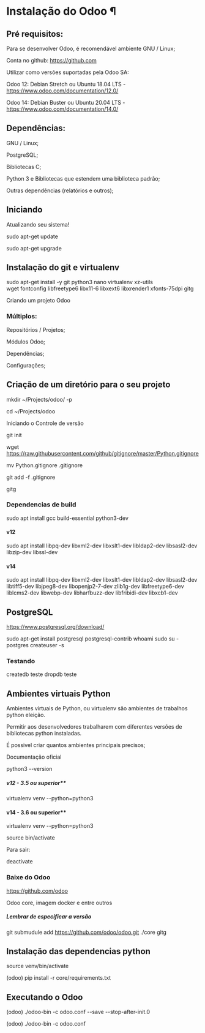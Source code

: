 # Instalação do Odoo ¶
## Pré requisitos: 

Para se desenvolver Odoo, é recomendável ambiente GNU / Linux;

Conta no github: https://github.com

Utilizar como versões suportadas pela Odoo SA:

Odoo 12: Debian Stretch ou Ubuntu 18.04 LTS - https://www.odoo.com/documentation/12.0/

Odoo 14: Debian Buster ou Ubuntu 20.04 LTS - https://www.odoo.com/documentation/14.0/

## Dependências: 

GNU / Linux;

PostgreSQL;

Bibliotecas C;

Python 3 e Bibliotecas que estendem uma biblioteca padrão;

Outras dependências (relatórios e outros);

## Iniciando 

Atualizando seu sistema!

sudo apt-get update

sudo apt-get upgrade

## Instalação do git e virtualenv

sudo apt-get install -y git python3 nano virtualenv xz-utils \
    wget fontconfig libfreetype6 libx11-6 libxext6 libxrender1 xfonts-75dpi gitg
    
Criando um projeto Odoo

### Múltiplos:

Repositórios / Projetos;

Módulos Odoo;

Dependências;

Configurações;

## Criação de um diretório para o seu projeto 
mkdir ~/Projects/odoo/ -p

cd ~/Projects/odoo

Iniciando o Controle de versão 

git init

wget https://raw.githubusercontent.com/github/gitignore/master/Python.gitignore

mv Python.gitignore .gitignore

git add -f .gitignore

gitg

### Dependencias de build 

sudo apt install gcc build-essential python3-dev

#### v12

sudo apt install libpq-dev libxml2-dev libxslt1-dev libldap2-dev libsasl2-dev \
     libzip-dev libssl-dev

#### v14

sudo apt install libpq-dev libxml2-dev libxslt1-dev libldap2-dev libsasl2-dev \
    libtiff5-dev libjpeg8-dev libopenjp2-7-dev zlib1g-dev libfreetype6-dev \
    liblcms2-dev libwebp-dev libharfbuzz-dev libfribidi-dev libxcb1-dev

## PostgreSQL 

https://www.postgresql.org/download/

sudo apt-get install postgresql postgresql-contrib
whoami
sudo su - postgres
createuser -s <USUARIO>

###  Testando
 
createdb teste
dropdb teste

##  Ambientes virtuais Python 

Ambientes virtuais de Python, ou virtualenv são ambientes de trabalhos python eleição.

Permitir aos desenvolvedores trabalharem com diferentes versões de bibliotecas python instaladas.

É possivel criar quantos ambientes principais precisos;

Documentação oficial

python3 --version

##### v12 - 3.5 ou superior**

virtualenv venv --python=python3

#### v14 - 3.6 ou superior**

virtualenv venv --python=python3

source bin/activate

Para sair:

deactivate

### Baixe do Odoo 
https://github.com/odoo

Odoo core, imagem docker e entre outros

##### Lembrar de especificar a versão
git submudule add https://github.com/odoo/odoo.git ./core
gitg

##  Instalação das dependencias python 

source venv/bin/activate
    
(odoo) pip install -r core/requirements.txt

##  Executando o Odoo 

(odoo) ./odoo-bin -c odoo.conf --save --stop-after-init.0

(odoo) ./odoo-bin -c odoo.conf
